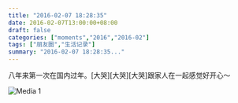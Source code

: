 ```yaml
---
title: "2016-02-07 18:28:35"
date: 2016-02-07T13:00:00+08:00
draft: false
categories: ["moments","2016","2016-02"]
tags: ["朋友圈","生活记录"]
summary: "2016-02-07 18:28:35..."
---
```


八年来第一次在国内过年。[大哭][大哭][大哭]跟家人在一起感觉好开心～

![Media 1](/Moments/photos/2016-02-07/201602071828350.jpg)

